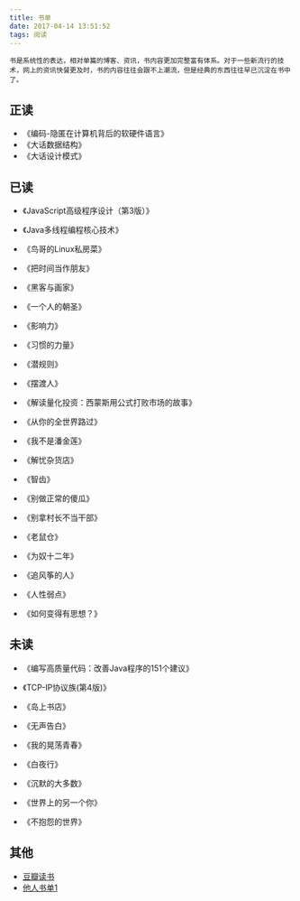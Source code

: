 ```yaml
---
title: 书单
date: 2017-04-14 13:51:52
tags: 阅读
---
```

    书是系统性的表达，相对单篇的博客、资讯，书内容更加完整富有体系。对于一些新流行的技术，网上的资讯快餐更及时，书的内容往往会跟不上潮流，但是经典的东西往往早已沉淀在书中了。

## 正读
* 《编码-隐匿在计算机背后的软硬件语言》
* 《大话数据结构》
* 《大话设计模式》

## 已读
* 《JavaScript高级程序设计（第3版）》
* 《Java多线程编程核心技术》
* 《鸟哥的Linux私房菜》

* 《把时间当作朋友》
* 《黑客与画家》
* 《一个人的朝圣》
* 《影响力》
* 《习惯的力量》

* 《潜规则》
* 《摆渡人》
* 《解读量化投资：西蒙斯用公式打败市场的故事》
* 《从你的全世界路过》
* 《我不是潘金莲》
* 《解忧杂货店》
* 《智齿》
* 《别做正常的傻瓜》
* 《别拿村长不当干部》
* 《老鼠仓》
* 《为奴十二年》
* 《追风筝的人》
* 《人性弱点》
* 《如何变得有思想？》

## 未读
* 《编写高质量代码：改善Java程序的151个建议》
* 《TCP-IP协议族(第4版)》

* 《岛上书店》
* 《无声告白》
* 《我的晃荡青春》
* 《白夜行》
* 《沉默的大多数》
* 《世界上的另一个你》
* 《不抱怨的世界》

## 其他
* [豆瓣读书](https://book.douban.com)
* [他人书单1](http://www.cnblogs.com/xing901022/p/3694709.html)